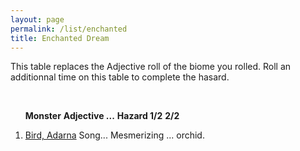 ```yaml
---
layout: page
permalink: /list/enchanted
title: Enchanted Dream
---
```


This table replaces the Adjective roll of the biome you rolled. Roll an additionnal time on this table to complete the hasard.

<br>

&nbsp; &nbsp; &nbsp; <span class="a">**Monster**</span> <span class="bb">**Adjective ...**</span> <span class="bb">**Hazard 1/2**</span> **2/2**

1. <span class="a">[Bird, Adarna](/monsters/bird-adarna)</span> <span class="b">Song...</span>  <span class="b">Mesmerizing ...</span> <span class="d">orchid.</span>
